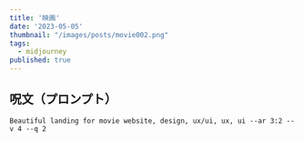 ```yaml
---
title: '映画'
date: '2023-05-05'
thumbnail: "/images/posts/movie002.png"
tags:
  - midjourney
published: true
---
```


## 呪文（プロンプト）
```
Beautiful landing for movie website, design, ux/ui, ux, ui --ar 3:2 --v 4 --q 2
```